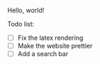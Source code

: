 Hello, world!

Todo list:
- [ ] Fix the latex rendering
- [ ] Make the website prettier
- [ ] Add a search bar
